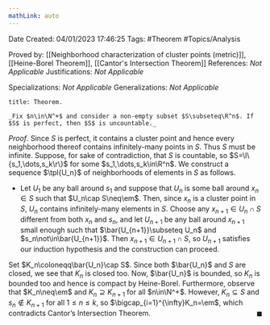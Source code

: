 ```yaml
---
mathLink: auto
---
```


<div class="topSpace"></div>

Date Created: 04/01/2023 17:46:25
Tags: #Theorem #Topics/Analysis

Proved by: [[Neighborhood characterization of cluster points (metric)]], [[Heine-Borel Theorem]], [[Cantor's Intersection Theorem]]
References: _Not Applicable_
Justifications: _Not Applicable_

Specializations: _Not Applicable_
Generalizations: _Not Applicable_

``` ad-Theorem
title: Theorem.

_Fix $n\in\N^+$ and consider a non-empty subset $S\subseteq\R^n$. If $S$ is perfect, then $S$ is uncountable._

```

_Proof_. Since $S$ is perfect, it contains a cluster point and hence every neighborhood thereof contains infinitely-many points in $S$. Thus $S$ must be infinite. Suppose, for sake of contradiction, that $S$ is countable, so $S=\l\{s_1,\dots,s_k\r\}$ for some $s_1,\dots,s_k\in\R^n$. We construct a sequence $\tpl{U_n}$ of neighborhoods of elements in $S$ as follows.
* Let $U_1$ be any ball around $s_1$ and suppose that $U_n$ is some ball around $x_n\in S$ such that $U_n\cap S\neq\em$. Then, since $x_n$ is a cluster point in $S$, $U_n$ contains infinitely-many elements in $S$. Choose any $x_{n+1}\in U_n\cap S$ different from both $x_n$ and $s_n$, and let $U_{n+1}$ be any ball around $x_{n+1}$ small enough such that $\bar{U_{n+1}}\subseteq U_n$ and $s_n\not\in\bar{U_{n+1}}$. Then $x_{n+1}\in U_{n+1}\cap S$, so $U_{n+1}$ satisfies our induction hypothesis and the construction can proceed.

Set $K_n\coloneqq\bar{U_n}\cap S$. Since both $\bar{U_n}$ and $S$ are closed, we see that $K_n$ is closed too. Now, $\bar{U_n}$ is bounded, so $K_n$ is bounded too and hence is compact by Heine-Borel. Furthermore, observe that $K_n\neq\em$ and $K_n\supseteq K_{n+1}$ for all $n\in\N^+$. However, $K_n\subseteq S$ and $s_n\not\in K_{n+1}$ for all $1\leq n\leq k$, so $\bigcap_{i=1}^{\infty}K_n=\em$, which contradicts Cantor$\textrm{'}$s Intersection Theorem.<span style="float:right;">$\blacksquare$</span>
